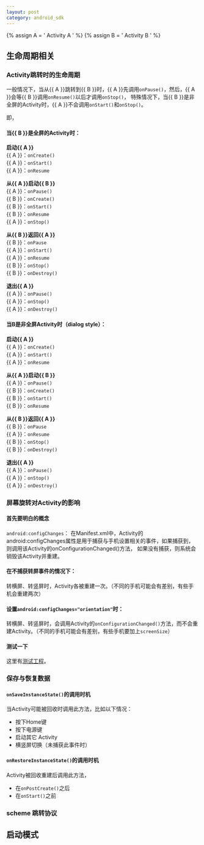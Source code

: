 ```yaml
---
layout: post
category: android_sdk
---
```


{% assign A = '<span class="text-green"> Activity A </span>' %}
{% assign B = '<span class="text-blue"> Activity B </span>' %}




  
## 生命周期相关
### Activity跳转时的生命周期
一般情况下，当从{{ A }}跳转到{{ B }}时，{{ A }}先调用`onPause()`，然后，{{ A }}会等{{ B }}调用`onResume()`以后才调用`onStop()`，
特殊情况下，当{{ B }}是非全屏的Activity时，{{ A }}不会调用`onStart()`和`onStop()`。

即，

#### 当{{ B }}是全屏的Activity时：
**启动{{ A }}**<br/>
{{ A }}：`onCreate()`<br/>
{{ A }}：`onStart()`<br/>
{{ A }}：`onResume`

**从{{ A }}启动{{ B }}**<br/>
{{ A }}：`onPause()`<br/>
{{ B }}：`onCreate()`<br/>
{{ B }}：`onStart()`<br/>
{{ B }}：`onResume`<br/>
{{ A }}：`onStop()`

**从{{ B }}返回{{ A }}**<br/>
{{ B }}：`onPause`<br/>
{{ A }}：`onStart()`<br/>
{{ A }}：`onResume`<br/>
{{ B }}：`onStop()`<br/>
{{ B }}：`onDestroy()`

**退出{{ A }}**<br/>
{{ A }}：`onPause()`<br/>
{{ A }}：`onStop()`<br/>
{{ A }}：`onDestroy()`


#### 当B是非全屏Activity时（dialog style）：
**启动{{ A }}**<br/>
{{ A }}：`onCreate()`<br/>
{{ A }}：`onStart()`<br/>
{{ A }}：`onResume`

**从{{ A }}启动{{ B }}**<br/>
{{ A }}：`onPause()`<br/>
{{ B }}：`onCreate()`<br/>
{{ B }}：`onStart()`<br/>
{{ B }}：`onResume`<br/>

**从{{ B }}返回{{ A }}**<br/>
{{ B }}：`onPause`<br/>
{{ A }}：`onResume`<br/>
{{ B }}：`onStop()`<br/>
{{ B }}：`onDestroy()`

**退出{{ A }}**<br/>
{{ A }}：`onPause()`<br/>
{{ A }}：`onStop()`<br/>
{{ A }}：`onDestroy()`



### 屏幕旋转对Activity的影响
#### 首先要明白的概念
`android:configChanges`：
在Manifest.xml中，Activity的android:configChanges属性是用于捕获与手机设置相关的事件，如果捕获到， 则调用该Activity的onConfigurationChanged()方法，
如果没有捕获，则系统会销毁该Activity并重建。

#### 在不捕获转屏事件的情况下：
转横屏、转竖屏时，Activity各被重建一次。（不同的手机可能会有差别，有些手机会重建两次）

#### 设置`android:configChanges="orientation"`时：
转横屏、转竖屏时，会调用Activity的`onConfigurationChanged()`方法，而不会重建Activity。（不同的手机可能会有差别，有些手机要加上`screenSize`）

#### 测试一下
这里有[测试工程](https://github.com/yuluyao/ExOrientation)。


### 保存与恢复数据

#### `onSaveInstanceState()`的调用时机
当Activity可能被回收时调用此方法，比如以下情况：
- 按下Home键
- 按下电源键
- 启动其它 Activity
- 横竖屏切换（未捕获此事件时）

#### `onRestoreInstanceState()`的调用时机
Activity被回收重建后调用此方法，
- 在`onPostCreate()`之后
- 在`onStart()`之前

### scheme 跳转协议



## 启动模式







